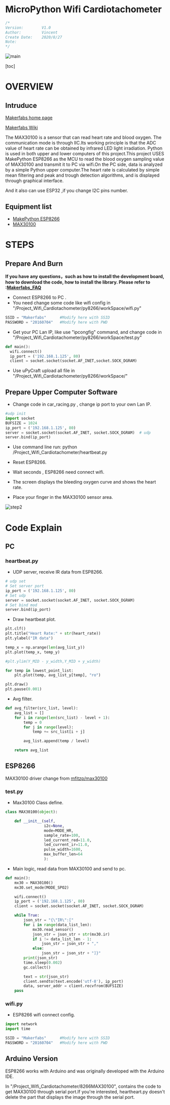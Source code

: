 # MicroPython Wifi Cardiotachometer

```c++
/*
Version:		V1.0
Author:			Vincent
Create Date:	2020/8/27
Note:
*/
```


![main](md_pic/main.jpg)

[toc]

# OVERVIEW

## Intruduce

[Makerfabs home page](https://www.makerfabs.com/)

[Makerfabs Wiki](https://makerfabs.com/wiki/index.php?title=Main_Page)

The MAX30100 is a sensor that can read heart rate and blood oxygen. The communication mode is through IIC.Its working principle is that the ADC value of heart rate can be obtained by infrared LED light irradiation.
Python is used in both upper and lower computers of this project.This project USES MakePython ESP8266 as the MCU to read the blood oxygen sampling value of MAX30100 and transmit it to PC via wifi.On the PC side, data is analyzed by a simple Python upper computer.The heart rate is calculated by simple mean filtering and peak and trough detection algorithms, and is displayed through graphical interface.

And it also can use ESP32 ,if you change I2C pins number.



## Equipment list

- [MakePython ESP8266](https://www.makerfabs.com/makepython-esp8266.html?search=8266)
- [MAX30100](https://www.makerfabs.com/max30100-pulse-oximeter-spo2-and-heart-rate-sensor-module.html?search=MAX30100)



# STEPS

## Prepare And Burn

**If you have any questions，such as how to install the development board, how to download the code, how to install the library. Please refer to :[Makerfabs_FAQ](https://github.com/Makerfabs/Makerfabs_FAQ)**

- Connect ESP8266 to PC .
- You need change some code like wifi config in "/Project_Wifi_Cardiotachometer/py8266/workSpace/wifi.py"

```python
SSID = "Makerfabs"      #Modify here with SSID
PASSWORD = "20160704"   #Modify here with PWD
```

- Get your PC Lan IP, like use "ipcongfig" command, and change code in "/Project_Wifi_Cardiotachometer/py8266/workSpace/test.py"

```python
def main():
  wifi.connect()
  ip_port = ('192.168.1.125', 80)
  client = socket.socket(socket.AF_INET,socket.SOCK_DGRAM)
```

- Use uPyCraft upload all file in "/Project_Wifi_Cardiotachometer/py8266/workSpace/"

## Prepare Upper Computer Software

- Change code in car_racing.py , change ip port to your own Lan IP.

```python
#udp init
import socket
BUFSIZE = 1024
ip_port = ('192.168.1.125', 80)
server = socket.socket(socket.AF_INET, socket.SOCK_DGRAM)  # udp
server.bind(ip_port)
```

- Use command line run: python /Project_Wifi_Cardiotachometer/heartbeat.py

- Reset ESP8266.

- Wait seconds , ESP8266 need connect wifi.
- The screen displays the bleeding oxygen curve and shows the heart rate.
- Place your finger in the MAX30100 sensor area.

![step2](md_pic/put_finger.jpg)


# Code Explain

## PC

### heartbeat.py

- UDP server, receive IR data from ESP8266.

```python
# udp set
# Set server port
ip_port = ('192.168.1.125', 80)
# Set udp
server = socket.socket(socket.AF_INET, socket.SOCK_DGRAM)
# Set bind mod
server.bind(ip_port)
```

- Draw heartbeat plot.

```python
plt.clf()
plt.title("Heart Rate:" + str(heart_rate))
plt.ylabel("IR data")

temp_x = np.arange(len(avg_list_y))
plt.plot(temp_x, temp_y)

#plt.ylim(Y_MID - y_width,Y_MID + y_width)

for temp in lowest_point_list:
    plt.plot(temp, avg_list_y[temp], "ro")

plt.draw()
plt.pause(0.001)
```

- Avg filter.


```python
def avg_filter(src_list, level):
    avg_list = []
    for i in range(len(src_list) - level + 1):
        temp = 0
        for j in range(level):
            temp += src_list[i + j]

        avg_list.append(temp / level)

    return avg_list
```

## ESP8266

MAX30100 driver change from [mfitzp/max30100](https://github.com/mfitzp/max30100)

### test.py

- Max30100 Class define. 


```python
class MAX30100(object):

    def __init__(self,
                 i2c=None,
                 mode=MODE_HR,
                 sample_rate=100,
                 led_current_red=11.0,
                 led_current_ir=11.0,
                 pulse_width=1600,
                 max_buffer_len=64
                 ):
```


- Main logic, read data from MAX30100 and send to pc.


```python
def main():
    mx30 = MAX30100()
    mx30.set_mode(MODE_SPO2)

    wifi.connect()
    ip_port = ('192.168.1.125', 80)
    client = socket.socket(socket.AF_INET, socket.SOCK_DGRAM)

    while True:
        json_str = "{\"IR\":["
        for i in range(data_list_len):
            mx30.read_sensor()
            json_str = json_str + str(mx30.ir)
            if i != data_list_len - 1:
                json_str = json_str + ","
            else:
                json_str = json_str + "]}"
        print(json_str)
        time.sleep(0.002)
        gc.collect()

        text = str(json_str)
        client.sendto(text.encode('utf-8'), ip_port)
        data, server_addr = client.recvfrom(BUFSIZE)
    pass
```


### wifi.py 

- ESP8266 wifi connect config.


```python
import network
import time

SSID = "Makerfabs"      #Modify here with SSID
PASSWORD = "20160704"   #Modify here with PWD
```




## Arduino Version

ESP8266 works with Arduino and was originally developed with the Arduino IDE.

In "/Project_Wifi_Cardiotachometer/8266MAX30100", contains the code to get MAX30100 through serial port.If you're interested, heartheart.py doesn't delete the part that displays the image through the serial port.


